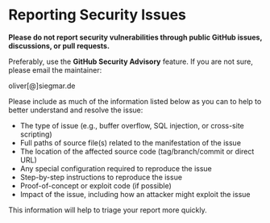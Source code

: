 # Reporting Security Issues

**Please do not report security vulnerabilities through public GitHub issues, discussions, or pull requests.**

Preferably, use the **GitHub Security Advisory** feature. If you are not sure, please email the maintainer:

oliver[@]siegmar.de


Please include as much of the information listed below as you can to help to better understand and resolve the issue:

* The type of issue (e.g., buffer overflow, SQL injection, or cross-site scripting)
* Full paths of source file(s) related to the manifestation of the issue
* The location of the affected source code (tag/branch/commit or direct URL)
* Any special configuration required to reproduce the issue
* Step-by-step instructions to reproduce the issue
* Proof-of-concept or exploit code (if possible)
* Impact of the issue, including how an attacker might exploit the issue

This information will help to triage your report more quickly.
